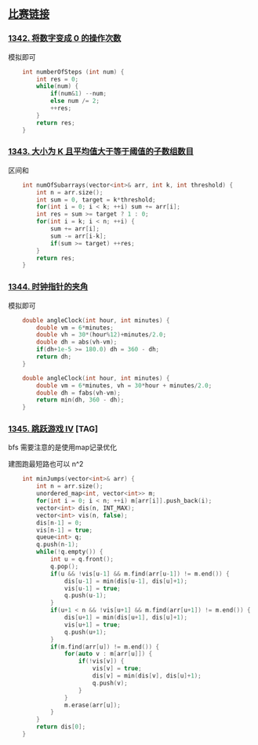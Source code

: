 ## [比赛链接](https://leetcode.cn/contest/biweekly-contest-19/)


### [1342. 将数字变成 0 的操作次数](https://leetcode.cn/problems/number-of-steps-to-reduce-a-number-to-zero/)

模拟即可

```c++
    int numberOfSteps (int num) {
        int res = 0;
        while(num) {
            if(num&1) --num;
            else num /= 2;
            ++res;
        }
        return res;
    }
```


### [1343. 大小为 K 且平均值大于等于阈值的子数组数目](https://leetcode.cn/problems/number-of-sub-arrays-of-size-k-and-average-greater-than-or-equal-to-threshold/)

区间和

```c++
    int numOfSubarrays(vector<int>& arr, int k, int threshold) {
        int n = arr.size();
        int sum = 0, target = k*threshold;
        for(int i = 0; i < k; ++i) sum += arr[i];
        int res = sum >= target ? 1 : 0;
        for(int i = k; i < n; ++i) {
            sum += arr[i];
            sum -= arr[i-k];
            if(sum >= target) ++res;
        }
        return res;
    }
```

### [1344. 时钟指针的夹角](https://leetcode.cn/problems/angle-between-hands-of-a-clock/)

模拟即可

```c++
    double angleClock(int hour, int minutes) {
        double vm = 6*minutes;
        double vh = 30*(hour%12)+minutes/2.0;
        double dh = abs(vh-vm);
        if(dh+1e-5 >= 180.0) dh = 360 - dh;
        return dh;
    }

    double angleClock(int hour, int minutes) {
        double vm = 6*minutes, vh = 30*hour + minutes/2.0;
        double dh = fabs(vh-vm);
        return min(dh, 360 - dh);
    }
```

### [1345. 跳跃游戏 IV](https://leetcode.cn/problems/jump-game-iv/) [TAG]

bfs 需要注意的是使用map记录优化

建图跑最短路也可以 n^2

```c++
    int minJumps(vector<int>& arr) {
        int n = arr.size();
        unordered_map<int, vector<int>> m;
        for(int i = 0; i < n; ++i) m[arr[i]].push_back(i);
        vector<int> dis(n, INT_MAX);
        vector<int> vis(n, false);
        dis[n-1] = 0;
        vis[n-1] = true;
        queue<int> q;
        q.push(n-1);
        while(!q.empty()) {
            int u = q.front();
            q.pop();
            if(u && !vis[u-1] && m.find(arr[u-1]) != m.end()) {
                dis[u-1] = min(dis[u-1], dis[u]+1);
                vis[u-1] = true;
                q.push(u-1);
            }
            if(u+1 < n && !vis[u+1] && m.find(arr[u+1]) != m.end()) {
                dis[u+1] = min(dis[u+1], dis[u]+1);
                vis[u+1] = true;
                q.push(u+1);
            }
            if(m.find(arr[u]) != m.end()) {
                for(auto v : m[arr[u]]) {
                    if(!vis[v]) {
                        vis[v] = true;
                        dis[v] = min(dis[v], dis[u]+1);
                        q.push(v);
                    }
                }
                m.erase(arr[u]);
            }
        }
        return dis[0];
    }
```
